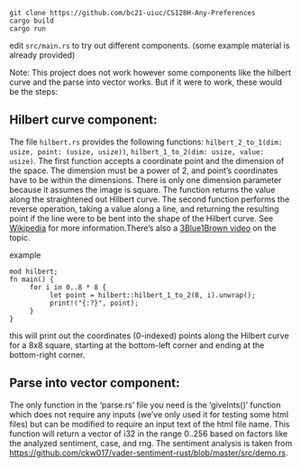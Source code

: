 ```
git clone https://github.com/bc21-uiuc/CS128H-Any-Preferences
cargo build
cargo run
```
edit `src/main.rs` to try out different components. (some example material is already provided)

Note: This project does not work however some components like the hilbert curve and the parse into vector works. But if it were to work, these would be the steps:

## Hilbert curve component:

The file `hilbert.rs` provides the following functions: `hilbert_2_to_1(dim: usize, point: (usize, usize))`, `hilbert_1_to_2(dim: usize, value: usize)`. The first function accepts a coordinate point and the dimension of the space. The dimension must be a power of 2, and point’s coordinates have to be within the dimensions. There is only one dimension parameter because it assumes the image is square. The function returns the value along the straightened out Hilbert curve. The second function performs the reverse operation, taking a value along a line, and returning the resulting point if the line were to be bent into the shape of the Hilbert curve. See [Wikipedia](https://en.wikipedia.org/wiki/Hilbert_curve) for more information.There’s also a [3Blue1Brown video](https://www.youtube.com/watch?v=3s7h2MHQtxc) on the topic.

example
```
mod hilbert;
fn main() {
     for i in 0..8 * 8 {
          let point = hilbert::hilbert_1_to_2(8, i).unwrap();
          print!("{:?}", point);
     }
}
```
this will print out the coordinates (0-indexed) points along the Hilbert curve for a 8x8 square, starting at the bottom-left corner and ending at the bottom-right corner.

## Parse into vector component:

The only function in the ‘parse.rs’ file you need is the ‘giveInts()’ function which does not require any inputs (we’ve only used it for testing some html files) but can be modified to require an input text of the html file name. This function will return a vector of i32 in the range 0..256 based on factors like the analyzed sentiment, case, and rng. The sentiment analysis is taken from https://github.com/ckw017/vader-sentiment-rust/blob/master/src/demo.rs. 
